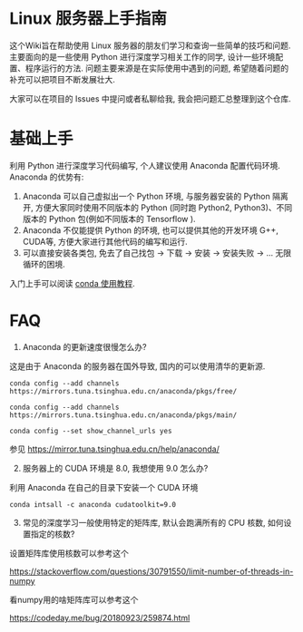 # Linux 服务器上手指南
这个Wiki旨在帮助使用 Linux 服务器的朋友们学习和查询一些简单的技巧和问题.
主要面向的是一些使用 Python 进行深度学习相关工作的同学, 设计一些环境配置、程序运行的方法.
问题主要来源是在实际使用中遇到的问题, 希望随着问题的补充可以把项目不断发展壮大.

大家可以在项目的 Issues 中提问或者私聊给我, 我会把问题汇总整理到这个仓库.

# 基础上手
利用 Python 进行深度学习代码编写, 个人建议使用 Anaconda 配置代码环境. 
Anaconda 的优势有:
1. Anaconda 可以自己虚拟出一个 Python 环境, 与服务器安装的 Python 隔离开, 方便大家同时使用不同版本的 Python (同时跑 Python2, Python3)、不同版本的 Python 包(例如不同版本的 Tensorflow ).
2. Anaconda 不仅能提供 Python 的环境, 也可以提供其他的开发环境 G++, CUDA等, 方便大家进行其他代码的编写和运行.
3. 可以直接安装各类包, 免去了自己找包 -> 下载 -> 安装 -> 安装失败 -> ... 无限循环的困境.

入门上手可以阅读 [conda 使用教程](https://conda.io/docs/user-guide/getting-started.html).

# FAQ
1. Anaconda 的更新速度很慢怎么办? 
 
  这是由于 Anaconda 的服务器在国外导致, 国内的可以使用清华的更新源.

  `conda config --add channels https://mirrors.tuna.tsinghua.edu.cn/anaconda/pkgs/free/`

  `conda config --add channels https://mirrors.tuna.tsinghua.edu.cn/anaconda/pkgs/main/`

  `conda config --set show_channel_urls yes`

  参见 https://mirror.tuna.tsinghua.edu.cn/help/anaconda/

2. 服务器上的 CUDA 环境是 8.0, 我想使用 9.0 怎么办?

  利用 Anaconda 在自己的目录下安装一个 CUDA 环境

  `conda intsall -c anaconda cudatoolkit=9.0`
  
3. 常见的深度学习一般使用特定的矩阵库, 默认会跑满所有的 CPU 核数, 如何设置指定的核数?

  设置矩阵库使用核数可以参考这个

  https://stackoverflow.com/questions/30791550/limit-number-of-threads-in-numpy

  看numpy用的啥矩阵库可以参考这个
  
  https://codeday.me/bug/20180923/259874.html
